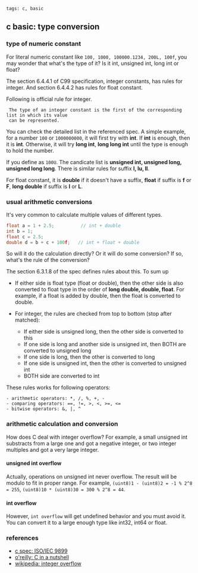 ```metadata
tags: c, basic
```

## c basic: type conversion

### type of numeric constant
For literal numeric constant like `100, 1000, 100000.1234, 200L, 100f`, you may wonder
 that what's the type of it? Is it int, unsigned int, long int or float?

The section 6.4.4.1 of C99 specification, integer constants, has rules for integer. And
 section 6.4.4.2 has rules for float constant.

Following is official rule for integer.

```
 The type of an integer constant is the first of the corresponding list in which its value
 can be represented.
```

You can check the detailed list in the referenced spec. A simple example, for a number
`100` or `1000000000`, it will first try with **int**. If **int** is enough, then it is
 **int**. Otherwise, it will try **long int**, **long long int** until the type is enough
 to hold the number.

If you define as `100U`. The candicate list is **unsigned int, unsigned long, unsigned long long**.
There is similar rules for suffix **l, lu, ll**.

For float constant, it is **double** if it doesn't have a suffix, **float** if suffix
 is **f** or **F**, **long double** if suffix is **l** or **L**.


### usual arithmetic conversions
It's very common to calculate multiple values of different types.

```c
float a = 1 + 2.5;          // int + double
int b = 1;
float c = 2.5;
double d = b + c + 100f;   // int + float + double
```

So will it do the calculation directly? Or it will do some conversion? If so, what's the
 rule of the conversion?

The section 6.3.1.8 of the spec defines rules about this. To sum up

  - If either side is float type (float or double), then the other side is also converted
    to float type in the order of **long double, double, float**. For example, if a float
    is added by double, then the float is converted to double.

  - For integer, the rules are checked from top to bottom (stop after matched):
      - If either side is unsigned long, then the other side is converted to this
      - If one side is long and another side is unsigned int, then BOTH are converted to unsigned long
      - If one side is long, then the other is converted to long
      - If one side is unsigned int, then the other is converted to unsigned int
      - BOTH side are converted to int

These rules works for following operators:

    - arithmetic operators: *, /, %, +, -
    - comparing operators: ==, !=, >, <, >=, <=
    - bitwise operators: &, |, ^

### arithmetic calculation and conversion
How does C deal with integer overflow? For example, a small unsigned int substracts from a
 large one and got a negative integer, or two integer multiples and got a very large integer.

#### unsigned int overflow
Actually, operations on unsigned int never overflow. The result will be modulo to fit in
 proper range. For example, `(uint8)1 - (uint8)2 = -1 % 2^8 = 255`,
 `(uint8)10 * (uint8)30 = 300 % 2^8 = 44`.

#### int overflow
However, `int overflow` will get undefined behavior and you must avoid it. You can convert
 it to a large enough type like int32, int64 or float.

### references
- [c spec: ISO/IEC 9899](http://www.open-std.org/jtc1/sc22/wg14/www/docs/n1124.pdf)
- [o'reilly: C in a nutshell](https://www.oreilly.com/library/view/c-in-a/0596006977/ch04.html)
- [wikipedia: integer overflow](https://en.wikipedia.org/wiki/Integer_overflow)
